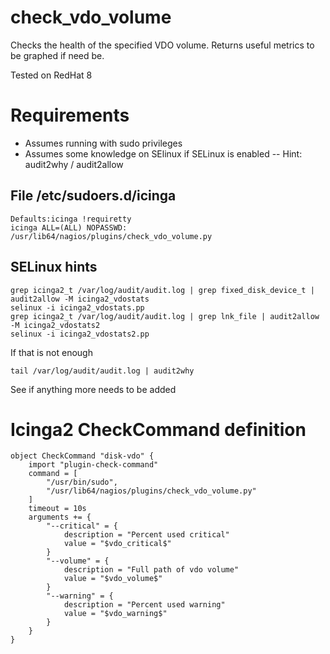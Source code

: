 # check_vdo_volume
Checks the health of the specified VDO volume.
Returns useful metrics to be graphed if need be.

Tested on RedHat 8

# Requirements
- Assumes running with sudo privileges
- Assumes some knowledge on SElinux if SELinux is enabled
-- Hint: audit2why / audit2allow

## File /etc/sudoers.d/icinga
```
Defaults:icinga !requiretty
icinga ALL=(ALL) NOPASSWD: /usr/lib64/nagios/plugins/check_vdo_volume.py
```

## SELinux hints
```
grep icinga2_t /var/log/audit/audit.log | grep fixed_disk_device_t | audit2allow -M icinga2_vdostats
selinux -i icinga2_vdostats.pp
grep icinga2_t /var/log/audit/audit.log | grep lnk_file | audit2allow -M icinga2_vdostats2
selinux -i icinga2_vdostats2.pp
```
If that is not enough
```
tail /var/log/audit/audit.log | audit2why
```
See if anything more needs to be added

# Icinga2 CheckCommand definition
```
object CheckCommand "disk-vdo" {
    import "plugin-check-command"
    command = [
        "/usr/bin/sudo",
        "/usr/lib64/nagios/plugins/check_vdo_volume.py"
    ]
    timeout = 10s
    arguments += {
        "--critical" = {
            description = "Percent used critical"
            value = "$vdo_critical$"
        }
        "--volume" = {
            description = "Full path of vdo volume"
            value = "$vdo_volume$"
        }
        "--warning" = {
            description = "Percent used warning"
            value = "$vdo_warning$"
        }
    }
}
```

